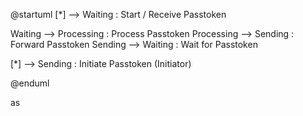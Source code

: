 
@startuml
[*] --> Waiting : Start / Receive Passtoken

Waiting --> Processing : Process Passtoken
Processing --> Sending : Forward Passtoken
Sending --> Waiting : Wait for Passtoken

[*] --> Sending : Initiate Passtoken (Initiator)

@enduml



as


